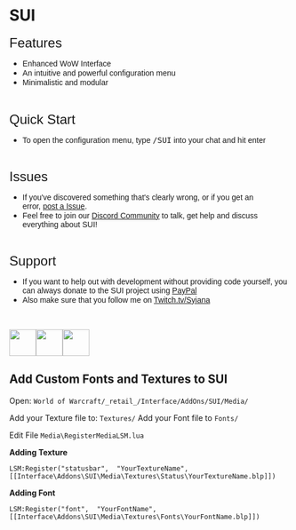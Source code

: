 # SUI

<p style="text-align: left;"><span style="font-family: tahoma, arial, helvetica, sans-serif; font-size: 24px;">Features</span></p>
<ul>
<li><span style="font-family: tahoma, arial, helvetica, sans-serif;">Enhanced WoW Interface</span></li>
<li><span style="font-family: tahoma, arial, helvetica, sans-serif;">An intuitive and powerful configuration menu</span></li>
<li><span style="font-family: tahoma, arial, helvetica, sans-serif;">Minimalistic and modular</span></li>
</ul>
<p>&nbsp;</p>
<p><span style="font-family: tahoma, arial, helvetica, sans-serif; font-size: 24px;">Quick Start</span></p>
<ul>
<li><span style="font-family: tahoma, arial, helvetica, sans-serif;">To open the configuration menu, type <span style="font-family: terminal, monaco, monospace;">/SUI</span>&nbsp;into your chat and hit enter&nbsp;</span></li>
</ul>
<p><span style="font-family: tahoma, arial, helvetica, sans-serif;">&nbsp;</span></p>
<p><span style="font-family: tahoma, arial, helvetica, sans-serif; font-size: 24px;">Issues</span></p>
<ul>
<li><span style="font-family: tahoma, arial, helvetica, sans-serif;">If you've discovered something that's clearly wrong, or if you get an error,&nbsp;<a href="https://github.com/Syiana/SUI/issues" target="_blank" rel="noopener noreferrer">post&nbsp;a&nbsp;Issue</a>.</span></li>
<li><span style="font-family: tahoma, arial, helvetica, sans-serif;">Feel free to join our&nbsp;<a href="https://discord.com/invite/whAAUmFc" target="_blank" rel="nofollow noopener noreferrer">Discord Community</a>&nbsp;to talk, get help and discuss everything about SUI!</span></li>
</ul>
<p><span style="font-family: tahoma, arial, helvetica, sans-serif;">&nbsp;</span></p>
<p><span style="font-family: tahoma, arial, helvetica, sans-serif; font-size: 24px;">Support</span></p>
<ul>
<li><span style="font-family: tahoma, arial, helvetica, sans-serif;">If you want to help out with development without providing code yourself, you can always donate to the SUI project using <a href="https://www.paypal.com/cgi-bin/webscr?cmd=_s-xclick&amp;hosted_button_id=52MJHGYAEKNM4&amp;source=url" target="_blank" rel="noopener noreferrer">PayPal</a></span></li>
<li id="tw-target-text" class="tw-data-text tw-text-large tw-ta" dir="ltr" data-placeholder="&Uuml;bersetzung"><span lang="en" style="font-family: tahoma, arial, helvetica, sans-serif;" tabindex="0">Also make sure that you follow me on <a href="https://www.twitch.tv/syiana" target="_blank" rel="noopener noreferrer">Twitch.tv/Syiana</a></span></li>
</ul>
<p>&nbsp;</p>
<p><span lang="en" style="font-family: tahoma, arial, helvetica, sans-serif;" tabindex="0"><a href="https://www.paypal.com/donate?token=Btjb19Lx8-6no0QXdUJR9KNqGBEztRRe0baFG6WEjeDzltLJLXK3yUtghsO6fSkmDcxr6SJFGCQY3Bmg&locale.x=US" target="_blank" rel="noopener noreferrer"><img src="https://i.imgur.com/Ugdh5p9.png" width="48" height="48" /></a><a href="https://discord.gg/GBdV2DBm6w" target="_blank" rel="noopener noreferrer"><img src="https://i.imgur.com/TMEOSOY.png" alt="" width="48" height="48" /></a><a href="https://www.twitch.tv/syiana" target="_blank" rel="noopener noreferrer"><img src="https://i.imgur.com/2x5x5wx.png" alt="" width="48" height="48" /></a></span></p>

## Add Custom Fonts and Textures to SUI

Open: `World of Warcraft/_retail_/Interface/AddOns/SUI/Media/`

Add your Texture file to: `Textures/`
Add your Font file to `Fonts/`

Edit File `Media\RegisterMediaLSM.lua`

**Adding Texture**

    LSM:Register("statusbar",  "YourTextureName",  [[Interface\Addons\SUI\Media\Textures\Status\YourTextureName.blp]])

**Adding Font**

    LSM:Register("font",  "YourFontName",  [[Interface\Addons\SUI\Media\Textures\Fonts\YourFontName.blp]])
